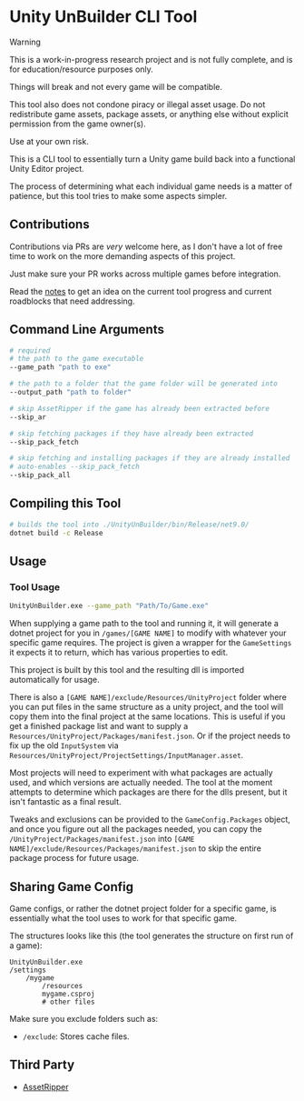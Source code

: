 # Unity UnBuilder CLI Tool

> [!WARNING]  
> This is a work-in-progress research project and is not fully complete,
> and is for education/resource purposes only.
>
> Things will break and not every game will be compatible.
>
> This tool also does not condone piracy or illegal asset usage.
> Do not redistribute game assets, package assets, or anything else without
> explicit permission from the game owner(s).
>
> Use at your own risk.

This is a CLI tool to essentially turn a Unity game build back into a functional Unity Editor project.

The process of determining what each individual game needs is a matter of patience, but this tool tries
to make some aspects simpler.

## Contributions

Contributions via PRs are *very* welcome here, as I don't have a lot of free time to work on the more demanding aspects of this project.

Just make sure your PR works across multiple games before integration.

Read the [notes](notes.md) to get an idea on the current tool progress and current roadblocks that need addressing.


## Command Line Arguments
```bash
# required
# the path to the game executable
--game_path "path to exe"

# the path to a folder that the game folder will be generated into
--output_path "path to folder"

# skip AssetRipper if the game has already been extracted before
--skip_ar

# skip fetching packages if they have already been extracted
--skip_pack_fetch

# skip fetching and installing packages if they are already installed
# auto-enables --skip_pack_fetch
--skip_pack_all
```

## Compiling this Tool

```bash
# builds the tool into ./UnityUnBuilder/bin/Release/net9.0/
dotnet build -c Release
```

## Usage

### Tool Usage

```bash
UnityUnBuilder.exe --game_path "Path/To/Game.exe"
```

When supplying a game path to the tool and running it, it will generate a dotnet project for you in `/games/[GAME NAME]` to modify with whatever your specific game requires.
The project is given a wrapper for the `GameSettings` it expects it to return, which has various properties to edit.

This project is built by this tool and the resulting dll is imported automatically for usage.

There is also a `[GAME NAME]/exclude/Resources/UnityProject` folder where you can put files in the same structure as a unity project, and the tool will copy them into
the final project at the same locations. This is useful if you get a finished package list and want to supply a `Resources/UnityProject/Packages/manifest.json`. Or if
the project needs to fix up the old `InputSystem` via `Resources/UnityProject/ProjectSettings/InputManager.asset`.

Most projects will need to experiment with what packages are actually used, and which versions are actually needed. The tool at the moment
attempts to determine which packages are there for the dlls present, but it isn't fantastic as a final result.

Tweaks and exclusions can be provided
to the `GameConfig.Packages` object, and once you figure out all the packages needed, you can copy the `/UnityProject/Packages/manifest.json` into `[GAME NAME]/exclude/Resources/Packages/manifest.json` to skip the entire package process for future usage.

## Sharing Game Config

Game configs, or rather the dotnet project folder for a specific game, is essentially what the tool uses to work for that specific game.

The structures looks like this (the tool generates the structure on first run of a game):
```
UnityUnBuilder.exe
/settings
    /mygame
        /resources
        mygame.csproj
        # other files
```

Make sure you exclude folders such as:
- `/exclude`: Stores cache files.

## Third Party

- [AssetRipper](https://github.com/AssetRipper/AssetRipper)

